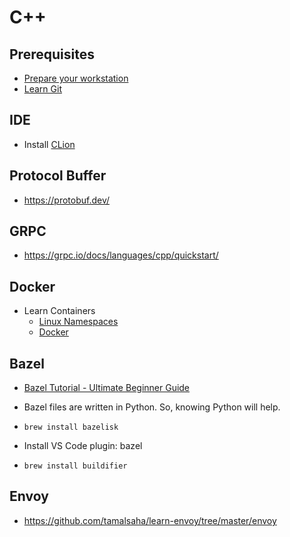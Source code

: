 # C++

## Prerequisites

- [Prepare your workstation](/workstation/)
- [Learn Git](/git/)

## IDE

- Install [CLion](https://www.jetbrains.com/clion/)

## Protocol Buffer

- https://protobuf.dev/

## GRPC

- https://grpc.io/docs/languages/cpp/quickstart/

## Docker

- Learn Containers
   - [Linux Namespaces](/containers/namespace/)
   - [Docker](/containers/docker/)

## Bazel

- [Bazel Tutorial - Ultimate Beginner Guide](https://www.youtube.com/watch?v=toPWLiUq5Ps)
- Bazel files are written in Python. So, knowing Python will help.

- `brew install bazelisk`

- Install VS Code plugin: bazel
- `brew install buildifier`

## Envoy

- https://github.com/tamalsaha/learn-envoy/tree/master/envoy

